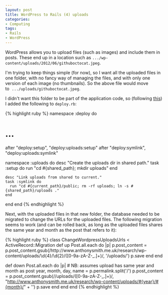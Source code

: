 ```yaml
---
layout: post
title: WordPress to Rails (4) uploads
categories:
- Computing
tags:
- Rails
- WordPress
---
```

WordPress allows you to upload files (such as images) and include them in posts. These end up in a location such as <code>.../wp-content/uploads/2012/06/githuboctocat.jpeg</code>.

I'm trying to keep things simple (for now), so I want all the uploaded files in one folder, with no fancy way of managing the files, and with only one version of each image (no thumbnails). So the above file would move to  <code>.../uploads/githuboctocat.jpeg</code>.

I didn't want this folder to be part of the application code, so (following <a href="http://stackoverflow.com/questions/1287342/is-it-safe-to-use-capistrano">this</a>) I added the following to <code>deploy.rb</code>:

{% highlight ruby %}
namespace :deploy do
  # ...
  after "deploy:setup", "deploy:uploads:setup"
  after "deploy:symlink", "deploy:uploads:symlink"

  namespace :uploads do
    desc "Create the uploads dir in shared path."
    task :setup do
      run "cd #{shared_path}; mkdir uploads"
    end

    desc "Link uploads from shared to current."
    task :symlink do
      run "cd #{current_path}/public; rm -rf uploads; ln -s #{shared_path}/uploads ."
    end
  end
end
{% endhighlight %}

Next, with the uploaded files in that new folder, the database needed to be migrated to change the URLs for the uploaded files. The following migration seems to work (and can be rolled back, as long as the uploaded files shares the same year and month as the post that refers to it):

{% highlight ruby %}
class ChangeWordpressUploadsUrls &lt; ActiveRecord::Migration
  def up
    Post.all.each do |p|
      p.post_content = p.post_content.gsub(/http:\/\/www\.anthonysmith\.me\.uk\/research\/wp-content\/uploads\/\d{4}\/\d{2}\/([0-9a-zA-Z\-_.]+)/, '/uploads/')
      p.save
    end
  end

  def down
    Post.all.each do |p|
      # NB: assumes upload has same year and month as post
      year, month, day, name = p.permalink.split('/')
      p.post_content = p.post_content.gsub(/\/uploads\/([0-9a-zA-Z\-_.]+)/, "http://www.anthonysmith.me.uk/research/wp-content/uploads/#{year}/#{month}/" + '')
      p.save
    end
  end
end
{% endhighlight %}